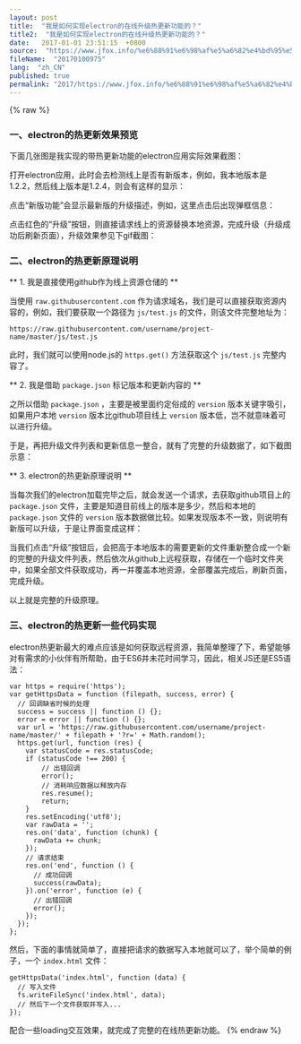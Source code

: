 ```yaml
---
layout: post
title:  "我是如何实现electron的在线升级热更新功能的？"
title2:  "我是如何实现electron的在线升级热更新功能的？"
date:   2017-01-01 23:51:15  +0800
source:  "https://www.jfox.info/%e6%88%91%e6%98%af%e5%a6%82%e4%bd%95%e5%ae%9e%e7%8e%b0electron%e7%9a%84%e5%9c%a8%e7%ba%bf%e5%8d%87%e7%ba%a7%e7%83%ad%e6%9b%b4%e6%96%b0%e5%8a%9f%e8%83%bd%e7%9a%84.html"
fileName:  "20170100975"
lang:  "zh_CN"
published: true
permalink: "2017/https://www.jfox.info/%e6%88%91%e6%98%af%e5%a6%82%e4%bd%95%e5%ae%9e%e7%8e%b0electron%e7%9a%84%e5%9c%a8%e7%ba%bf%e5%8d%87%e7%ba%a7%e7%83%ad%e6%9b%b4%e6%96%b0%e5%8a%9f%e8%83%bd%e7%9a%84.html"
---
```

{% raw %}
###  一、electron的热更新效果预览 

 下面几张图是我实现的带热更新功能的electron应用实际效果截图： 

 打开electron应用，此时会去检测线上是否有新版本，例如，我本地版本是1.2.2，然后线上版本是1.2.4，则会有这样的显示： 

 点击“新版功能”会显示最新版的升级描述，例如，这里点击后出现弹框信息： 

 点击红色的“升级”按钮，则直接请求线上的资源替换本地资源，完成升级（升级成功后刷新页面），升级效果参见下gif截图： 

###  二、electron的热更新原理说明 

** 1. 我是直接使用github作为线上资源仓储的 **

 当使用 ` raw.githubusercontent.com ` 作为请求域名，我们是可以直接获取资源内容的，例如，我们要获取一个路径为 ` js/test.js ` 的文件，则该文件完整地址为： 

    https://raw.githubusercontent.com/username/project-name/master/js/test.js

 此时，我们就可以使用node.js的 ` https.get() ` 方法获取这个 ` js/test.js ` 完整内容了。 

** 2. 我是借助 ` package.json ` 标记版本和更新内容的 **

 之所以借助 ` package.json ` ，主要是被里面约定俗成的 ` version ` 版本关键字吸引，如果用户本地 ` version ` 版本比github项目线上 ` version ` 版本低，岂不就意味着可以进行升级。 

 于是，再把升级文件列表和更新信息一整合，就有了完整的升级数据了，如下截图示意： 

** 3. electron的热更新原理说明 **

 当每次我们的electron加载完毕之后，就会发送一个请求，去获取github项目上的 ` package.json ` 文件，主要是知道目前线上的版本是多少，然后和本地的 ` package.json ` 文件的 ` version ` 版本数据做比较。如果发现版本不一致，则说明有新版可以升级，于是让界面变成这样： 

 当我们点击“升级”按钮后，会把高于本地版本的需要更新的文件重新整合成一个新的完整的升级文件列表，然后依次从github上远程获取，存储在一个临时文件夹中，如果全部文件获取成功，再一并覆盖本地资源，全部覆盖完成后，刷新页面，完成升级。 

 以上就是完整的升级原理。 

###  三、electron的热更新一些代码实现 

 electron热更新最大的难点应该是如何获取远程资源，我简单整理了下，希望能够对有需求的小伙伴有所帮助，由于ES6并未花时间学习，因此，相关JS还是ES5语法： 

    var https = require('https');
    var getHttpsData = function (filepath, success, error) {
      // 回调缺省时候的处理
      success = success || function () {};
      error = error || function () {};
      var url = 'https://raw.githubusercontent.com/username/project-name/master/' + filepath + '?r=' + Math.random();
      https.get(url, function (res) {
        var statusCode = res.statusCode;
        if (statusCode !== 200) {
            // 出错回调
            error();
            // 消耗响应数据以释放内存
            res.resume();
            return;
        }
        res.setEncoding('utf8');
        var rawData = '';
        res.on('data', function (chunk) {
          rawData += chunk;
        });
        // 请求结束
        res.on('end', function () {
          // 成功回调
          success(rawData);
        }).on('error', function (e) {
          // 出错回调
          error();
        });
      });
    };

 然后，下面的事情就简单了，直接把请求的数据写入本地就可以了，举个简单的例子，一个 ` index.html ` 文件： 

    getHttpsData('index.html', function (data) {
      // 写入文件
      fs.writeFileSync('index.html', data);
      // 然后下一个文件获取并写入...
    });

 配合一些loading交互效果，就完成了完整的在线热更新功能。
{% endraw %}
